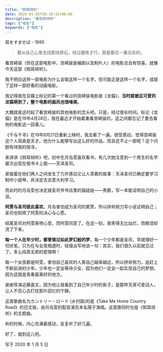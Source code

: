 ```yaml
---
title: "侧耳倾听"
date: 2020-01-05T20:19:42+08:00
description: "看侧耳倾听"
tags: ["电影"]
keywords: ["电影"]
---
```


耳をすませば - 1995

> 要从自己心里去找那块原石，经过磨练才行，那是要花一番功夫的。

看宫崎骏（但在这部电影中，宫崎骏是编剧以及制片人）的电影总会有惊喜，就像今天这部《侧耳倾听》。

我不明白这样一部电影为什么会取这样一个名字，但可能正是这样一个名字，成就了这样一部好看的动画电影。

我记得我在豆瓣上标记的第一个看过的宫崎骏电影是《龙猫》，**当时就被这可爱的龙猫萌到了，整个电影的画风也很唯美**。

大概就是这时起了看宫崎骏的其他电影的念头吧。只是，经过很长时间。标记《龙猫》是在19年4月28日，我在最近才开始着重看宫崎骏的，这之间都忘记了要去看他的电影这一回事儿。

《千与千寻》在19年6月21日重新上映时，我去看了一遍。很受感动，觉得宫崎骏这个人简直是天才。他为什么能够写出这么好的作品，而且还不止一部呢？这个问题有待我的探寻。

来讲讲《侧耳倾听》吧，初中生月岛雯喜欢看书，有几次她注意到一个男生的名字屡次出现在借书卡上面——天泽圣司。

紧接着在他们两人之间发生了几件感动又让人羡慕的故事：天泽圣司已确定要学习制作小提琴，并决定去去意大利学习。

而此时的月岛雯也决定就圣司爷爷店里的猫娃娃——男爵，写一本能证明自己的小说。

**阿雯与圣司彼此喜欢**。月岛害怕成为圣司的累赘，所以拼命努力写小说证明自己；圣司也知晓了阿雯的决心与心愿。

结尾圣司对阿雯表明心意，而阿雯同意了。在这一刻，我笑得无比灿烂，而眼泪却流了下来。

**每一个人在年少时，都曾做过如此梦幻般的梦**。每一个少年都是圣司，早就埋好一切伏笔，只为在与女孩相遇时，轻描淡写地说一句：其实，我们很久以前就见过了。多么纯真无邪的爱情啊！

每一个女孩都是阿雯，害怕自己喜欢的人离自己越来越远，所以拼命努力，追赶上不断前进的少年。少年也一定会等待少女，因为他们一定会一起实现自己的梦想。因为这就是青春最美好的地方。

谢谢导演近藤喜文，因为他让我看到了自己年少时的影子，是那样天真可爱动人，让人不忍心去打扰那片回忆的宁静。

这首歌曲名为カントリー・ロード (乡村路)的是《Take Me Home Country Road》的日文版，由月岛雯的配音演员本名陽子演唱。这首歌同时也是《侧耳倾听》的主题曲。

听的时候，内心充满着感动，反复听了好几遍。

好了，就到这儿吧。

写于 2020 年 1 月 5 日
